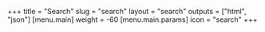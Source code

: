 +++
title = "Search"
slug = "search"
layout = "search"
outputs = ["html", "json"]
[menu.main]
weight = -60
[menu.main.params]
icon = "search"
+++